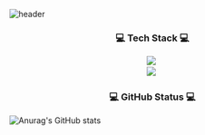 
  ![header](https://capsule-render.vercel.app/api?type=cylinder&color=auto&height=300&section=header&text=LeeBoMin&fontSize=90)
  
<h3 align="center">💻 Tech Stack 💻</h3>
<p align="center">
  <img src="https://img.shields.io/badge/C++-00599C?style=for-the-badge&logo=Cpp&logoColor=white"/></a>&nbsp 
  <br/>
  <img src="https://img.shields.io/badge/JavaScript-F7DF1E?style=plastic&logo=appveyor"/></a>&nbsp
</p>

<h3 align="center">💻 GitHub Status 💻</h3>

  ![Anurag's GitHub stats](https://github-readme-stats.vercel.app/api?username=bome24&show_icons=true)




<!--
**bome24/bome24** is a ✨ _special_ ✨ repository because its `README.md` (this file) appears on your GitHub profile.

Here are some ideas to get you started:

- 🔭 I’m currently working on ...
- 🌱 I’m currently learning ...
- 👯 I’m looking to collaborate on ...
- 🤔 I’m looking for help with ...
- 💬 Ask me about ...
- 📫 How to reach me: ...
- 😄 Pronouns: ...
- ⚡ Fun fact: ...
-->
